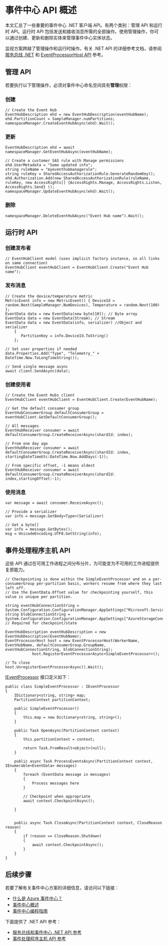 <properties 
    pageTitle="Azure 事件中心 API 概述 | Azure"
    description="汇总了一些重要的事件中心 .NET 客户端 API。"
    services="event-hubs"
    documentationCenter="na"
    authors="sethmanheim"
    manager="timlt"
    editor="" />
<tags 
    ms.service="event-hubs"
    ms.devlang="dotnet"
    ms.topic="article"
    ms.tgt_pltfrm="na"
    ms.workload="na"
    ms.date="08/16/2016"
    wacn.date="10/10/2016" />

# 事件中心 API 概述

本文汇总了一些重要的事件中心 .NET 客户端 API。有两个类别：管理 API 和运行时 API。运行时 API 包括发送和接收消息所需的全部操作。使用管理操作，你可以通过创建、更新和删除实体来管理事件中心实体状态。

监视方案跨越了管理操作和运行时操作。有关 .NET API 的详细参考文档，请参阅[服务总线 .NET](https://msdn.microsoft.com/zh-cn/library/azure/mt419900.aspx) 和 [EventProcessorHost API](https://msdn.microsoft.com/zh-cn/library/azure/mt445521.aspx) 参考。

## 管理 API

若要执行以下管理操作，必须对事件中心命名空间具有**管理**权限：

### 创建

```
// Create the Event Hub
EventHubDescription ehd = new EventHubDescription(eventHubName);
ehd.PartitionCount = SampleManager.numPartitions;
namespaceManager.CreateEventHubAsync(ehd).Wait();
```

### 更新

```
EventHubDescription ehd = await namespaceManager.GetEventHubAsync(eventHubName);

// Create a customer SAS rule with Manage permissions
ehd.UserMetadata = "Some updated info";
string ruleName = "myeventhubmanagerule";
string ruleKey = SharedAccessAuthorizationRule.GenerateRandomKey();
ehd.Authorization.Add(new SharedAccessAuthorizationRule(ruleName, ruleKey, new AccessRights[] {AccessRights.Manage, AccessRights.Listen, AccessRights.Send} )); 
namespaceManager.UpdateEventHubAsync(ehd).Wait();
```

### 删除

```
namespaceManager.DeleteEventHubAsync("Event Hub name").Wait();
```

## 运行时 API

### 创建发布者

```
// EventHubClient model (uses implicit factory instance, so all links on same connection)
EventHubClient eventHubClient = EventHubClient.Create("Event Hub name");
```

### 发布消息

```
// Create the device/temperature metric
MetricEvent info = new MetricEvent() { DeviceId = random.Next(SampleManager.NumDevices), Temperature = random.Next(100) };
EventData data = new EventData(new byte[10]); // Byte array
EventData data = new EventData(Stream); // Stream 
EventData data = new EventData(info, serializer) //Object and serializer 
    {
       PartitionKey = info.DeviceId.ToString()
    };

// Set user properties if needed
data.Properties.Add("Type", "Telemetry_" + DateTime.Now.ToLongTimeString());

// Send single message async
await client.SendAsync(data);
```

### 创建使用者

```
// Create the Event Hubs client
EventHubClient eventHubClient = EventHubClient.Create(EventHubName);

// Get the default consumer group
EventHubConsumerGroup defaultConsumerGroup = eventHubClient.GetDefaultConsumerGroup();

// All messages
EventHubReceiver consumer = await defaultConsumerGroup.CreateReceiverAsync(shardId: index);

// From one day ago
EventHubReceiver consumer = await defaultConsumerGroup.CreateReceiverAsync(shardId: index, startingDateTimeUtc:DateTime.Now.AddDays(-1));
                        
// From specific offset, -1 means oldest
EventHubReceiver consumer = await defaultConsumerGroup.CreateReceiverAsync(shardId: index,startingOffset:-1); 
```

### 使用消息

```
var message = await consumer.ReceiveAsync();

// Provide a serializer
var info = message.GetBody<Type>(Serializer)
                                    
// Get a byte[]
var info = message.GetBytes(); 
msg = UnicodeEncoding.UTF8.GetString(info);
```

## 事件处理程序主机 API

这些 API 通过在可用工作进程之间分布分片，为可能变为不可用的工作进程提供复原能力。

```
// Checkpointing is done within the SimpleEventProcessor and on a per-consumerGroup per-partition basis, workers resume from where they last left off.
// Use the EventData.Offset value for checkpointing yourself, this value is unique per partition.

string eventHubConnectionString = System.Configuration.ConfigurationManager.AppSettings["Microsoft.ServiceBus.ConnectionString"];
string blobConnectionString = System.Configuration.ConfigurationManager.AppSettings["AzureStorageConnectionString"]; // Required for checkpoint/state

EventHubDescription eventHubDescription = new EventHubDescription(EventHubName);
EventProcessorHost host = new EventProcessorHost(WorkerName, EventHubName, defaultConsumerGroup.GroupName, eventHubConnectionString, blobConnectionString);
            host.RegisterEventProcessorAsync<SimpleEventProcessor>();

// To close
host.UnregisterEventProcessorAsync().Wait();   
```

[IEventProcessor](https://msdn.microsoft.com/zh-cn/library/azure/microsoft.servicebus.messaging.ieventprocessor.aspx) 接口定义如下：

```
public class SimpleEventProcessor : IEventProcessor
{
    IDictionary<string, string> map;
    PartitionContext partitionContext;

    public SimpleEventProcessor()
    {
        this.map = new Dictionary<string, string>();
    }

    public Task OpenAsync(PartitionContext context)
    {
        this.partitionContext = context;

        return Task.FromResult<object>(null);
    }

    public async Task ProcessEventsAsync(PartitionContext context, IEnumerable<EventData> messages)
    {
        foreach (EventData message in messages)
        {
            Process messages here
        }
        
        // Checkpoint when appropriate
        await context.CheckpointAsync();

    }


    public async Task CloseAsync(PartitionContext context, CloseReason reason)
    {
        if (reason == CloseReason.Shutdown)
        {
            await context.CheckpointAsync();
        }
    }
}
```

## 后续步骤

若要了解有关事件中心方案的详细信息，请访问以下链接：

- [什么是 Azure 事件中心？](/documentation/articles/event-hubs-what-is-event-hubs/)
- [事件中心概述](/documentation/articles/event-hubs-overview/)
- [事件中心编程指南](/documentation/articles/event-hubs-programming-guide/)

下面提供了 .NET API 参考：

- [服务总线和事件中心 .NET API 参考](https://msdn.microsoft.com/zh-cn/library/azure/mt419900.aspx)
- [事件处理程序主机 API 参考](https://msdn.microsoft.com/zh-cn/library/azure/mt445521.aspx)

<!---HONumber=Mooncake_0926_2016-->